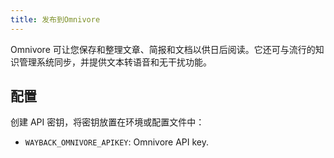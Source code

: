 ```yaml
---
title: 发布到Omnivore
---
```


Omnivore 可让您保存和整理文章、简报和文档以供日后阅读。它还可与流行的知识管理系统同步，并提供文本转语音和无干扰功能。

## 配置

创建 API 密钥，将密钥放置在环境或配置文件中：

- `WAYBACK_OMNIVORE_APIKEY`: Omnivore API key.
